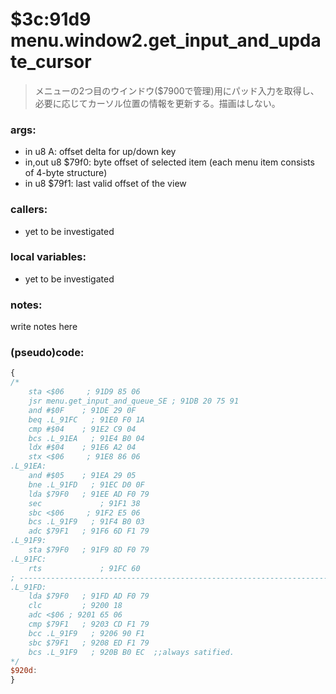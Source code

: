 ﻿


# $3c:91d9 menu.window2.get_input_and_update_cursor
> メニューの2つ目のウインドウ($7900で管理)用にパッド入力を取得し、必要に応じてカーソル位置の情報を更新する。描画はしない。

### args:
+	in u8 A: offset delta for up/down key
+	in,out u8 $79f0: byte offset of selected item (each menu item consists of 4-byte structure)
+	in u8 $79f1: last valid offset of the view

### callers:
+	yet to be investigated

### local variables:
+	yet to be investigated

### notes:
write notes here

### (pseudo)code:
```js
{
/*
    sta <$06     ; 91D9 85 06
    jsr menu.get_input_and_queue_SE ; 91DB 20 75 91
    and #$0F    ; 91DE 29 0F
    beq .L_91FC   ; 91E0 F0 1A
    cmp #$04    ; 91E2 C9 04
    bcs .L_91EA   ; 91E4 B0 04
    ldx #$04    ; 91E6 A2 04
    stx <$06     ; 91E8 86 06
.L_91EA:
    and #$05    ; 91EA 29 05
    bne .L_91FD   ; 91EC D0 0F
    lda $79F0   ; 91EE AD F0 79
    sec             ; 91F1 38
    sbc <$06     ; 91F2 E5 06
    bcs .L_91F9   ; 91F4 B0 03
    adc $79F1   ; 91F6 6D F1 79
.L_91F9:
    sta $79F0   ; 91F9 8D F0 79
.L_91FC:
    rts             ; 91FC 60
; ----------------------------------------------------------------------------
.L_91FD:
    lda $79F0   ; 91FD AD F0 79
    clc         ; 9200 18
    adc <$06 ; 9201 65 06
    cmp $79F1   ; 9203 CD F1 79
    bcc .L_91F9   ; 9206 90 F1
    sbc $79F1   ; 9208 ED F1 79
    bcs .L_91F9   ; 920B B0 EC  ;;always satified.
*/
$920d:
}
```



